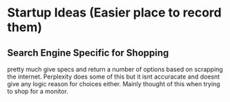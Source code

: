 # Startup Ideas (Easier place to record them)
## Search Engine Specific for Shopping
pretty much give specs and return a number of options based on scrapping the internet. Perplexity does some of this but it isnt accuracate and doesnt give any logic reason for choices either. 
Mainly thought of this when trying to shop for a monitor.
